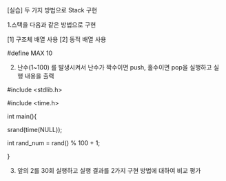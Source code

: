 	
[실습] 두 가지 방법으로 Stack 구현

1.스택을 다음과 같은 방법으로 구현

   [1] 구조체 배열 사용 [2] 동적 배열 사용

#define MAX 10



2. 난수(1~100) 를 발생시켜서 난수가 짝수이면 push, 홀수이면 pop을 실행하고 실행 내용을 출력

#include <stdlib.h>

#include <time.h>


int main(){

  srand(time(NULL));

  int rand_num = rand() % 100 + 1;

} 

 

3. 앞의 2를 30회 실행하고 실행 결과를 2가지 구현 방법에 대하여 비교 평가
